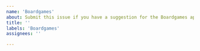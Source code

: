 ```yaml
---
name: 'Boardgames'
about: Submit this issue if you have a suggestion for the Boardgames app
title: ''
labels: 'Boardgames'
assignees: ''

---
```

